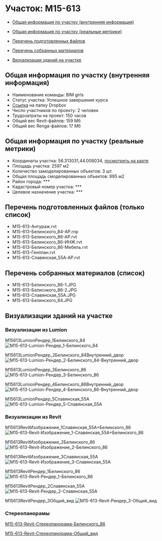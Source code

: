 # Участок: M15-613

* [Общая информация по участку (внутренняя информация)](#Chapter1)

* [Общая информация по участку (реальные метрики)](#Chapter2)

* [Перечень подготовленных файлов](#Chapter3)

* [Перечень собранных материалов](#Chapter4)

* [Визуализации зданий на участке](#Chapter6)

## <a id="Chapter1"></a> Общая информация по участку (внутренняя информация)
+ Наименование команды: BIM girls
+ Статус участка: Успешное завершение курса
+ [Ссылка](https://www.dropbox.com/sh/wvvgv1nw1iqred9/AAB6PL0nf5gdSzYGdLIhyTcda/M15_613?dl=0) на папку Dropbox
+ Число участников по проекту: 2 человек
+ Трудозатраты на проект: 150 часов
+ Общий вес Revit-файлов: 159 Мб
+ Общий вес Renga-файлов: 17 Мб
## <a id="Chapter2"></a> Общая информация по участку (реальные метрики)
+ Координаты участка: 56.313031,44.006034, [посмотреть на карте](https://yandex.ru/maps/47/nizhny-novgorod/?ll=44.006034%2C56.313031&z=19)
+ Площадь участка: 2597 м2
+ Количество замоделированных объектов: 3 шт.
+ Общая площадь смоделированных объектов: 995 м2
+ Район города: *** 
+ Кадастровый номер участка: *** 
+ Целевое назначение участка: *** 
## <a id="Chapter3"></a> Перечень подготовленных файлов (только список)
+ M15-613-Антураж.rvt
+ M15-613-Белинского_84-АР.rnp
+ M15-613-Белинского_86-АР.rvt
+ M15-613-Белинского_86-ИНЖ.rvt
+ M15-613-Белинского_86-Мебель.rvt
+ M15-613-Генплан.rvt
+ M15-613-Славянская_55А-АР.rvt
## <a id="Chapter4"></a> Перечень собранных материалов (список)
+ M15-613-Белинского_86-1.JPG
+ M15-613-Белиснкого_86-2.JPG
+ M15-613-Славянская_55А.JPG
+ М15-613-Белинского_84.JPG
## <a id="Chapter6"></a> Визуализации зданий на участке
### Визуализации из Lumion
M15613LumionРендер_1Белинского_84
![M15-613-Lumion-Рендер_1-Белинского_84](/Images/M15_613/M15-613-Lumion-Рендер_1-Белинского_84_Compressed.jpg)

M15613LumionРендер_2Белинского_84Внутренний_двор
![M15-613-Lumion-Рендер_2-Белинского_84-Внутренний_двор](/Images/M15_613/M15-613-Lumion-Рендер_2-Белинского_84-Внутренний_двор_Compressed.jpg)

M15613LumionРендер_3Белинского_86
![M15-613-Lumion-Рендер_3-Белинского_86](/Images/M15_613/M15-613-Lumion-Рендер_3-Белинского_86_Compressed.jpg)

M15613LumionРендер_4Белинского_86Внутренний_двор
![M15-613-Lumion-Рендер_4-Белинского_86-Внутренний_двор](/Images/M15_613/M15-613-Lumion-Рендер_4-Белинского_86-Внутренний_двор_Compressed.jpg)

M15613LumionРендер_5Славянская_55А
![M15-613-Lumion-Рендер_5-Славянская_55А](/Images/M15_613/M15-613-Lumion-Рендер_5-Славянская_55А_Compressed.jpg)

### Визуализации из Revit
M15613RevitИзображение_1Славянская_55А+Белинского_86
![M15-613-Revit-Изображение_1-Славянская_55А+Белинского_86](/Images/M15_613/M15-613-Revit-Изображение_1-Славянская_55А+Белинского_86_Compressed.jpg)

M15613RevitИзображение_2Белинского_86
![M15-613-Revit-Изображение_2-Белинского_86](/Images/M15_613/M15-613-Revit-Изображение_2-Белинского_86_Compressed.jpg)

M15613RevitИзображение_3Славянская_55А
![M15-613-Revit-Изображение_3-Славянская_55А](/Images/M15_613/M15-613-Revit-Изображение_3-Славянская_55А_Compressed.jpg)

M15613RevitРендер_1Белинского_86
![M15-613-Revit-Рендер_1-Белинского_86](/Images/M15_613/M15-613-Revit-Рендер_1-Белинского_86_Compressed.jpg)

M15613RevitРендер_2Славянская_55А
![M15-613-Revit-Рендер_2-Славянская_55А](/Images/M15_613/M15-613-Revit-Рендер_2-Славянская_55А_Compressed.jpg)

M15613RevitРендер_3Общий_вид
![M15-613-Revit-Рендер_3-Общий_вид](/Images/M15_613/M15-613-Revit-Рендер_3-Общий_вид_Compressed.jpg)

### Стереопанорамы
[M15-613-Revit-Стереопанорама-Белинского_86](https://pano.autodesk.com/pano.html?url=jpgs/54c3ee0d-ec51-4177-8bf0-fe22fc066a94&version=2)

[M15-613-Revit-Стереопанорама-Общий_вид](https://pano.autodesk.com/pano.html?url=jpgs/3ffe4838-397d-49fa-b35c-0188b7df1f00&version=2)

